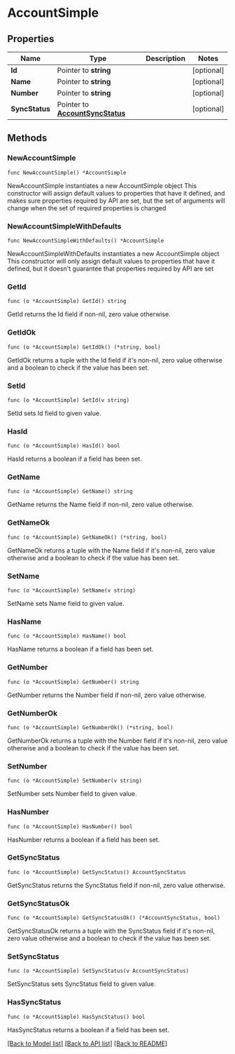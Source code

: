 # AccountSimple

## Properties

Name | Type | Description | Notes
------------ | ------------- | ------------- | -------------
**Id** | Pointer to **string** |  | [optional] 
**Name** | Pointer to **string** |  | [optional] 
**Number** | Pointer to **string** |  | [optional] 
**SyncStatus** | Pointer to [**AccountSyncStatus**](AccountSyncStatus.md) |  | [optional] 

## Methods

### NewAccountSimple

`func NewAccountSimple() *AccountSimple`

NewAccountSimple instantiates a new AccountSimple object
This constructor will assign default values to properties that have it defined,
and makes sure properties required by API are set, but the set of arguments
will change when the set of required properties is changed

### NewAccountSimpleWithDefaults

`func NewAccountSimpleWithDefaults() *AccountSimple`

NewAccountSimpleWithDefaults instantiates a new AccountSimple object
This constructor will only assign default values to properties that have it defined,
but it doesn't guarantee that properties required by API are set

### GetId

`func (o *AccountSimple) GetId() string`

GetId returns the Id field if non-nil, zero value otherwise.

### GetIdOk

`func (o *AccountSimple) GetIdOk() (*string, bool)`

GetIdOk returns a tuple with the Id field if it's non-nil, zero value otherwise
and a boolean to check if the value has been set.

### SetId

`func (o *AccountSimple) SetId(v string)`

SetId sets Id field to given value.

### HasId

`func (o *AccountSimple) HasId() bool`

HasId returns a boolean if a field has been set.

### GetName

`func (o *AccountSimple) GetName() string`

GetName returns the Name field if non-nil, zero value otherwise.

### GetNameOk

`func (o *AccountSimple) GetNameOk() (*string, bool)`

GetNameOk returns a tuple with the Name field if it's non-nil, zero value otherwise
and a boolean to check if the value has been set.

### SetName

`func (o *AccountSimple) SetName(v string)`

SetName sets Name field to given value.

### HasName

`func (o *AccountSimple) HasName() bool`

HasName returns a boolean if a field has been set.

### GetNumber

`func (o *AccountSimple) GetNumber() string`

GetNumber returns the Number field if non-nil, zero value otherwise.

### GetNumberOk

`func (o *AccountSimple) GetNumberOk() (*string, bool)`

GetNumberOk returns a tuple with the Number field if it's non-nil, zero value otherwise
and a boolean to check if the value has been set.

### SetNumber

`func (o *AccountSimple) SetNumber(v string)`

SetNumber sets Number field to given value.

### HasNumber

`func (o *AccountSimple) HasNumber() bool`

HasNumber returns a boolean if a field has been set.

### GetSyncStatus

`func (o *AccountSimple) GetSyncStatus() AccountSyncStatus`

GetSyncStatus returns the SyncStatus field if non-nil, zero value otherwise.

### GetSyncStatusOk

`func (o *AccountSimple) GetSyncStatusOk() (*AccountSyncStatus, bool)`

GetSyncStatusOk returns a tuple with the SyncStatus field if it's non-nil, zero value otherwise
and a boolean to check if the value has been set.

### SetSyncStatus

`func (o *AccountSimple) SetSyncStatus(v AccountSyncStatus)`

SetSyncStatus sets SyncStatus field to given value.

### HasSyncStatus

`func (o *AccountSimple) HasSyncStatus() bool`

HasSyncStatus returns a boolean if a field has been set.


[[Back to Model list]](../README.md#documentation-for-models) [[Back to API list]](../README.md#documentation-for-api-endpoints) [[Back to README]](../README.md)


